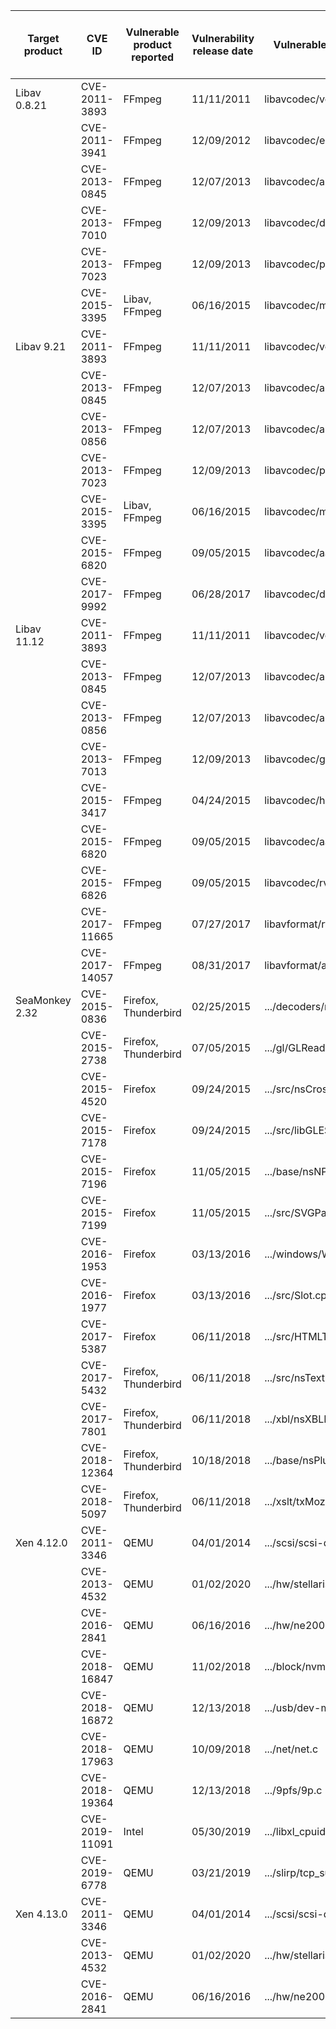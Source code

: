 | Target product | CVE ID         | Vulnerable product reported | Vulnerability release date | Vulnerable file in the target product   | Patched or not in the newest version? |
|----------------|----------------|-----------------------------|----------------------------|-----------------------------------------|---------------------------------------|
| Libav 0.8.21   | CVE-2011-3893  | FFmpeg                      | 11/11/2011                 | libavcodec/vorbis.c                     | Not patched                           |
|                | CVE-2011-3941  | FFmpeg                      | 12/09/2012                 | libavcodec/error_resilience.c           | Patched                               |
|                | CVE-2013-0845  | FFmpeg                      | 12/07/2013                 | libavcodec/alsdec.c                     | Not patched                           |
|                | CVE-2013-7010  | FFmpeg                      | 12/09/2013                 | libavcodec/dsputil.c                    | Not exist                             |
|                | CVE-2013-7023  | FFmpeg                      | 12/09/2013                 | libavcodec/parser.c                     | Patched                               |
|                | CVE-2015-3395  | Libav, FFmpeg               | 06/16/2015                 | libavcodec/msrledec.c                   | Patched                               |
|  Libav 9.21    | CVE-2011-3893  | FFmpeg                      | 11/11/2011                 | libavcodec/vorbis.c                     | Not patched                           |
|                | CVE-2013-0845  | FFmpeg                      | 12/07/2013                 | libavcodec/alsdec.c                     | Not patched                           |
|                | CVE-2013-0856  | FFmpeg                      | 12/07/2013                 | libavcodec/alac.c                       | Not patched                           |
|                | CVE-2013-7023  | FFmpeg                      | 12/09/2013                 | libavcodec/parser.c                     | Patched                               |
|                | CVE-2015-3395  | Libav, FFmpeg               | 06/16/2015                 | libavcodec/msrledec.c                   | Patched                               |
|                | CVE-2015-6820  | FFmpeg                      | 09/05/2015                 | libavcodec/aacsbr.c                     | Not patched                           |
|                | CVE-2017-9992  | FFmpeg                      | 06/28/2017                 | libavcodec/dfa.c                        | Patched                               |
| Libav 11.12    | CVE-2011-3893  | FFmpeg                      | 11/11/2011                 | libavcodec/vorbis.c                     | Not patched                           |
|                | CVE-2013-0845  | FFmpeg                      | 12/07/2013                 | libavcodec/alsdec.c                     | Not patched                           |
|                | CVE-2013-0856  | FFmpeg                      | 12/07/2013                 | libavcodec/alac.c                       | Not patched                           |
|                | CVE-2013-7013  | FFmpeg                      | 12/09/2013                 | libavcodec/g2meet.c                     | Patched                               |
|                | CVE-2015-3417  | FFmpeg                      | 04/24/2015                 | libavcodec/h264.c                       | Not exist                             |
|                | CVE-2015-6820  | FFmpeg                      | 09/05/2015                 | libavcodec/aacsbr.c                     | Not patched                           |
|                | CVE-2015-6826  | FFmpeg                      | 09/05/2015                 | libavcodec/rv34.c                       | Patched                               |
|                | CVE-2017-11665 | FFmpeg                      | 07/27/2017                 | libavformat/rtmppkt.c                   | Patched                               |
|                | CVE-2017-14057 | FFmpeg                      | 08/31/2017                 | libavformat/asfdec.c                    | Patched                               |
| SeaMonkey 2.32 | CVE-2015-0836  | Firefox, Thunderbird        | 02/25/2015                 | .../decoders/nsPNGDecoder.cpp           | Patched                               |
|                | CVE-2015-2738  | Firefox, Thunderbird        | 07/05/2015                 | .../gl/GLReadTexImageHelper.cpp         | Patched                               |
|                | CVE-2015-4520  | Firefox                     | 09/24/2015                 | .../src/nsCrossSiteListenerProxy.cpp    | Not exist                             |
|                | CVE-2015-7178  | Firefox                     | 09/24/2015                 | .../src/libGLESv2/ProgramBinary.cpp     | Not exist                             |
|                | CVE-2015-7196  | Firefox                     | 11/05/2015                 | .../base/nsNPAPIPlugin.cpp              | Patched                               |
|                | CVE-2015-7199  | Firefox                     | 11/05/2015                 | .../src/SVGPathSegListSMILType.cpp      | Patched                               |
|                | CVE-2016-1953  | Firefox                     | 03/13/2016                 | .../windows/WindowsGamepad.cpp          | Patched                               |
|                | CVE-2016-1977  | Firefox                     | 03/13/2016                 | .../src/Slot.cpp                        | Patched                               |
|                | CVE-2017-5387  | Firefox                     | 06/11/2018                 | .../src/HTMLTrackElement.cpp            | Patched                               |
|                | CVE-2017-5432  | Firefox, Thunderbird        | 06/11/2018                 | .../src/nsTextEditorState.cpp           | Patched                               |
|                | CVE-2017-7801  | Firefox, Thunderbird        | 06/11/2018                 | .../xbl/nsXBLProtoImplField.cpp         | Patched                               |
|                | CVE-2018-12364 | Firefox, Thunderbird        | 10/18/2018                 | .../base/nsPluginStreamListenerPeer.cpp | Patched                               |
|                | CVE-2018-5097  | Firefox, Thunderbird        | 06/11/2018                 | .../xslt/txMozillaXSLTProcessor.cpp     | Patched                               |
| Xen 4.12.0     | CVE-2011-3346  | QEMU                        | 04/01/2014                 | .../scsi/scsi-disk.c                    | Not patched                           |
|                | CVE-2013-4532  | QEMU                        | 01/02/2020                 | .../hw/stellaris_enet.c                 | Not patched                           |
|                | CVE-2016-2841  | QEMU                        | 06/16/2016                 | .../hw/ne2000.c                         | Not patched                           |
|                | CVE-2018-16847 | QEMU                        | 11/02/2018                 | .../block/nvme.c                        | Patched                               |
|                | CVE-2018-16872 | QEMU                        | 12/13/2018                 | .../usb/dev-mtp.c                       | Patched                               |
|                | CVE-2018-17963 | QEMU                        | 10/09/2018                 | .../net/net.c                           | Patched                               |
|                | CVE-2018-19364 | QEMU                        | 12/13/2018                 | .../9pfs/9p.c                           | Patched                               |
|                | CVE-2019-11091 | Intel                       | 05/30/2019                 | .../libxl_cpuid.c                       | Patched                               |
|                | CVE-2019-6778  | QEMU                        | 03/21/2019                 | .../slirp/tcp_subr.c                    | Patched                               |
| Xen 4.13.0     | CVE-2011-3346  | QEMU                        | 04/01/2014                 | .../scsi/scsi-disk.c                    | Not patched                           |
|                | CVE-2013-4532  | QEMU                        | 01/02/2020                 | .../hw/stellaris_enet.c                 | Not patched                           |
|                | CVE-2016-2841  | QEMU                        | 06/16/2016                 | .../hw/ne2000.c                         | Not patched                           |
